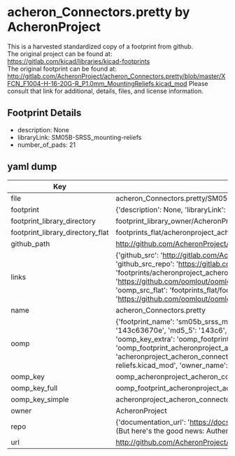 # acheron_Connectors.pretty by AcheronProject  
This is a harvested standardized copy of a footprint from github.  
The original project can be found at:  
https://gitlab.com/kicad/libraries/kicad-footprints  
The original footprint can be found at:
http://gitlab.com/AcheronProject/acheron_Connectors.pretty/blob/master/XFCN_F1004-H-16-20G-R_P1.0mm_MountingReliefs.kicad_mod
Please consult that link for additional, details, files, and license information.  
## Footprint Details
* description: None  
* libraryLink: SM05B-SRSS_mounting-reliefs  
* number_of_pads: 21  
## yaml dump  
| Key | Value |  
| --- | --- |  
| file | acheron_Connectors.pretty/SM05B-SRSS_mounting-reliefs.kicad_mod |  
| footprint | {'description': None, 'libraryLink': 'SM05B-SRSS_mounting-reliefs', 'number_of_pads': 21} |  
| footprint_library_directory | footprint_library_owner/AcheronProject_acheron_Connectors.pretty |  
| footprint_library_directory_flat | footprints_flat/acheronproject_acheron_connectors_sm05b_srss_mounting_reliefs/working |  
| github_path | http://github.com/AcheronProject/acheron_Connectors.pretty/blob/master/SM05B-SRSS_mounting-reliefs.kicad_mod |  
| links | {'github_src': 'http://gitlab.com/AcheronProject/acheron_Connectors.pretty/blob/master/XFCN_F1004-H-16-20G-R_P1.0mm_MountingReliefs.kicad_mod', 'github_src_repo': 'https://gitlab.com/kicad/libraries/kicad-footprints', 'oomp_bot': 'footprints/acheronproject_acheron_connectors_sm05b_srss_mounting_reliefs/working', 'oomp_bot_github': 'https://github.com/oomlout/oomlout_oomp_footprint_bot/tree/main/footprints/acheronproject_acheron_connectors_sm05b_srss_mounting_reliefs/working', 'oomp_src_flat': 'footprints_flat/footprints_flat/acheronproject_acheron_connectors_sm05b_srss_mounting_reliefs/working', 'oomp_src_flat_github': 'https://github.com/oomlout/oomlout_oomp_footprint_src/tree/main/footprints_flat/acheronproject_acheron_connectors_sm05b_srss_mounting_reliefs/working'} |  
| name | acheron_Connectors.pretty |  
| oomp | {'footprint_name': 'sm05b_srss_mounting_reliefs', 'library_name': 'acheron_connectors', 'md5': '143c63670e805132304ab45dbe7234e6', 'md5_10': '143c63670e', 'md5_5': '143c6', 'md5_6': '143c63', 'oomp_key': 'oomp_acheronproject_acheron_connectors_sm05b_srss_mounting_reliefs', 'oomp_key_extra': 'oomp_footprint_acheronproject_acheron_connectors_sm05b_srss_mounting_reliefs', 'oomp_key_full': 'oomp_footprint_acheronproject_acheron_connectors_sm05b_srss_mounting_reliefs_143c63', 'oomp_key_simple': 'acheronproject_acheron_connectors_sm05b_srss_mounting_reliefs', 'original_filename': 'acheron_Connectors.pretty/SM05B-SRSS_mounting-reliefs.kicad_mod', 'owner_name': 'acheronproject'} |  
| oomp_key | oomp_acheronproject_acheron_connectors_sm05b_srss_mounting_reliefs |  
| oomp_key_full | oomp_footprint_acheronproject_acheron_connectors_sm05b_srss_mounting_reliefs |  
| oomp_key_simple | acheronproject_acheron_connectors_sm05b_srss_mounting_reliefs |  
| owner | AcheronProject |  
| repo | {'documentation_url': 'https://docs.github.com/rest/overview/resources-in-the-rest-api#rate-limiting', 'message': "API rate limit exceeded for 84.66.173.59. (But here's the good news: Authenticated requests get a higher rate limit. Check out the documentation for more details.)"} |  
| url | http://github.com/AcheronProject/acheron_Connectors.pretty |  

